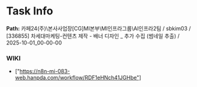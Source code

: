 # Task Info

**Path:** 카페24(주)\본사사업장\[CG]MI본부\MI인프라그룹\AI인프라2팀 / sbkim03 / [336855] 차세대마케팅-컨텐츠 제작 - 배너 디자인 _ 추가 수집 (썸네일 추출) / 2025-10-01_00-00-00

### WIKI
- ["https://n8n-mi-083-web.hanpda.com/workflow/RDF1eHNch41JGHbe"]

